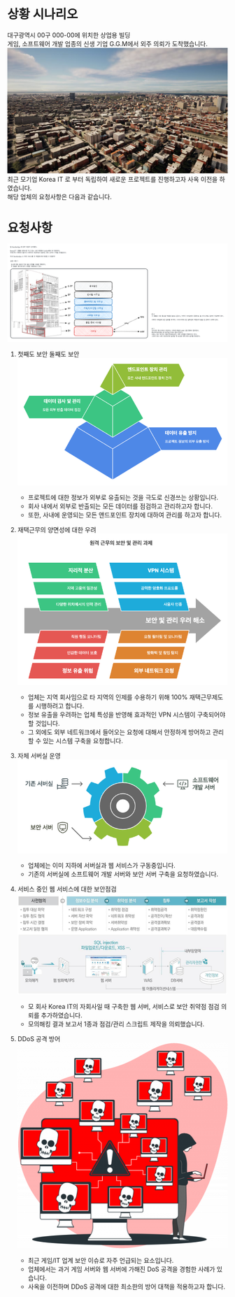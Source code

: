 # 상황 시나리오
대구광역시 00구 000-00에 위치한 상업용 빌딩  
게임, 소프트웨어 개발 업종의 신생 기업 G.G.M에서 외주 의뢰가 도착했습니다.  
![alt text](images/image-1.png)
최근 모기업 Korea IT 로 부터 독립하여 새로운 프로젝트를 진행하고자 사옥 이전을 하였습니다.  
해당 업체의 요청사항은 다음과 같습니다.  

# 요청사항
![alt text](images/image-7.png)
1. 첫째도 보안 둘째도 보안
![alt text](images/image-2.png)
   - 프로젝트에 대한 정보가 외부로 유출되는 것을 극도로 신경쓰는 상황입니다.
   - 회사 내에서 외부로 반출되는 모든 데이터를 점검하고 관리하고자 합니다.
   - 또한, 사내에 운영되는 모든 앤드포인트 장치에 대하여 관리를 하고자 합니다.

2. 재택근무의 양면성에 대한 우려
![alt text](images/image-3.png)
   - 업체는 지역 회사임으로 타 지역의 인제를 수용하기 위해 100% 재택근무제도를 시행하려고 합니다.
   - 정보 유출을 우려하는 업체 특성을 반영해 효과적인 VPN 시스템이 구축되어야할 것입니다.
   - 그 외에도 외부 네트워크에서 들어오는 요청에 대해서 안정하게 방어하고 관리할 수 있는 시스템 구축을 요청합니다.

3. 자체 서버실 운영
![alt text](images/image-4.png)
   - 업체에는 이미 지하에 서버실과 웹 서비스가 구동중입니다.
   - 기존의 서버실에 소프트웨어 개발 서버와 보안 서버 구축을 요청하였습니다.

4. 서비스 중인 웹 서비스에 대한 보안점검
![alt text](images/image-5.png)
   - 모 회사 Korea IT의 자회사일 때 구축한 웹 서버, 서비스로 보안 취약점 점검 의뢰를 추가하였습니다.
   - 모의해킹 결과 보고서 1종과 점검/관리 스크립트 제작을 의뢰했습니다.

5. DDoS 공격 방어 
![alt text](images/image-6.png)
   - 최근 게임/IT 업계 보안 이슈로 자주 언급되는 요소입니다.
   - 업체에서는 과거 게임 서버와 웹 서버에 가해진 DoS 공격을 경험한 사례가 있습니다.
   - 사옥을 이전하며 DDoS 공격에 대한 최소한의 방어 대책을 적용하고자 합니다.